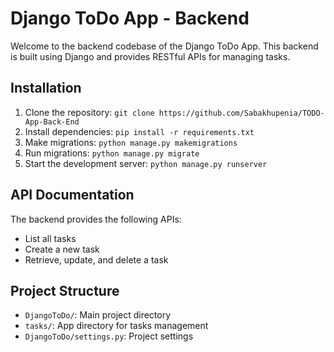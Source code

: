 # Django ToDo App - Backend

Welcome to the backend codebase of the Django ToDo App. This backend is built using Django and provides RESTful APIs for managing tasks.

## Installation

1. Clone the repository: `git clone https://github.com/Sabakhupenia/TODO-App-Back-End`
2. Install dependencies: `pip install -r requirements.txt`
3. Make migrations: `python manage.py makemigrations`
4. Run migrations: `python manage.py migrate`
5. Start the development server: `python manage.py runserver`

## API Documentation

The backend provides the following APIs:

- List all tasks
- Create a new task
- Retrieve, update, and delete a task



## Project Structure

- `DjangoToDo/`: Main project directory
- `tasks/`: App directory for tasks management
- `DjangoToDo/settings.py`: Project settings
  

